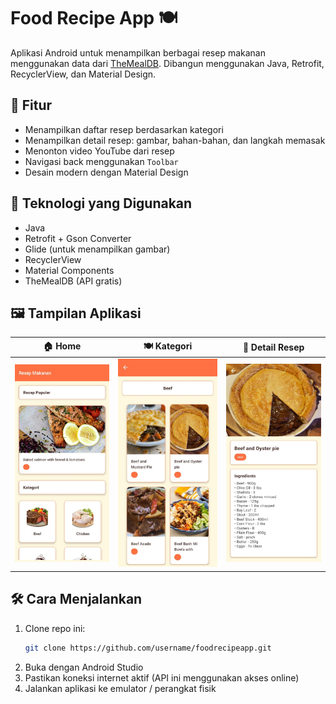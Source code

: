 # Food Recipe App 🍽️

Aplikasi Android untuk menampilkan berbagai resep makanan menggunakan data dari [TheMealDB](https://www.themealdb.com/api.php). Dibangun menggunakan Java, Retrofit, RecyclerView, dan Material Design.

## 📱 Fitur

- Menampilkan daftar resep berdasarkan kategori
- Menampilkan detail resep: gambar, bahan-bahan, dan langkah memasak
- Menonton video YouTube dari resep
- Navigasi back menggunakan `Toolbar`
- Desain modern dengan Material Design

## 🧰 Teknologi yang Digunakan

- Java
- Retrofit + Gson Converter
- Glide (untuk menampilkan gambar)
- RecyclerView
- Material Components
- TheMealDB (API gratis)

## 🖼️ Tampilan Aplikasi

| 🏠 Home | 🍽️ Kategori | 📖 Detail Resep |
|--------|-------------|----------------|
| <img src="https://github.com/RifqiArdian09/FoodRecipeApp/blob/master/app/src/main/res/screenshots/home.jpg" width="250"/> | <img src="https://github.com/RifqiArdian09/FoodRecipeApp/blob/master/app/src/main/res/screenshots/category.jpg" width="250"/> | <img src="https://github.com/RifqiArdian09/FoodRecipeApp/blob/master/app/src/main/res/screenshots/detail.jpg" width="250"/> |

## 🛠️ Cara Menjalankan

1. Clone repo ini:
   ```bash
   git clone https://github.com/username/foodrecipeapp.git
   ```
2. Buka dengan Android Studio
3. Pastikan koneksi internet aktif (API ini menggunakan akses online)
4. Jalankan aplikasi ke emulator / perangkat fisik
